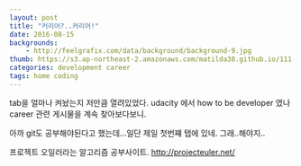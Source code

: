 ```yaml
---
layout: post
title: "커리어?..커리어!"
date: 2016-08-15
backgrounds:
    - http://feelgrafix.com/data/background/background-9.jpg
thumb: https://s3.ap-northeast-2.amazonaws.com/matilda38.github.io/111.jpg
categories: development career
tags: home coding
---
```


tab을 얼마나 켜놨는지 저만큼 열려있었다. udacity 에서 how to be developer 였나 career 관련 게시물을 계속 찾아보다보니.

아까 git도 공부해야된다고 했는데...일단 제일 첫번쨰 탭에 있네. 그래..해야지..

프로젝트 오일러라는 알고리즘 공부사이트.
http://projecteuler.net/